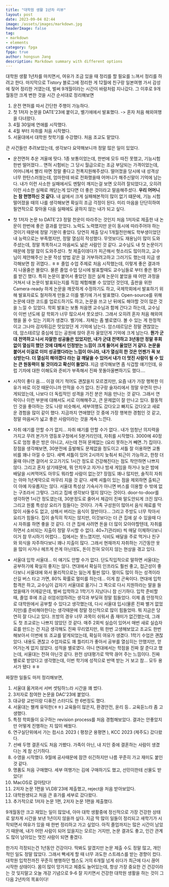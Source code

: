 ```yaml
---
title: "대학원 생활 1년차 리뷰"
layout: post
date: 2023-09-04 02:44
image: /assets/images/markdown.jpg
headerImage: false
tag:
- markdown
- elements
category: fpga
fpga: true
author: hongsun Jang
description: Markdown summary with different options
---
```


 대학원 생활 1년차를 마치면서, 여유가 조금 있을 때 정리를 할 필요를 느껴서 정리를 하려고 한다. 
마지막으로 Tistory 블로그에 정리한 게 12월에 친구랑 일본여행 가서 감성에 젖어 정리한 거였는데, 벌써 9개월이라는 시간이 바람처럼 지나갔다. 
그 이후로 9개월동안 크게 변한 것을 시간 순서대로 정리해보면

1. 운전 면허를 따서 간단한 주행이 가능하다.  
2. 첫 1저자 논문을 DATE'23에 붙이고, 벨기에에서 발표했다. -> 혼자 처음 해외여행을 다녀왔다.
3. 4월 30일에 연애를 시작했다. 
4. 4월 부터 자취를 처음 시작했다. 
5. 서울대에서 대학원 첫학기를 수강했다. 처음 조교도 맡았다.

큰 사건들만 추려보았는데, 생각보다 요약해보니까 정말 많은 일이 있었다. 

- 운전면허
 추운 겨울에 땃다. 1종 보통이었는데, 한번에 모두 따진 못했고, 기능시험 한번 떨어졌다... 
 면허 시험비는 그 당시 월급으로는 조금 부담되는 가격이었는데, 어머니께서 빨리 따면 정말 좋다고 전폭지원해주셨다.
 떨어졌을 당시에 내 성격상 너무 한탄스러웠는데, 엄마한테 바로 전화했을때 어머니가 해주신말이 기억에 남는다.
 내가 이런 사소한 실패에서도 멘탈이 깨지는걸 보면 오히려 잘되었다고, 오히려 이런 사소한 실패로 깨닫는게 있다면 더 좋은 것이라고 말씀해주셨다.
 <b>우리 어머니는 참 현명하신 것 같다.</b> 내 삶에서 크게 실패해본적이 많이 없기 떄문에, 기능 시험 떨어졌을 때의 나를 생각해보면 확실히 조금 걱정이 된다.
 미리 마음을 단단히하여 필연적으로 찾아올 다음 실패에도 굴하지 않는 내가 되고 싶다.

- 첫 1저자 논문 to DATE'23
 정말 천운이 따라주는 것인지 처음 1저자로 제출한 내 논문이 한번에 좋은 결과를 얻었다.
 노력도 노력했지만 운이 동시에 따라주어야 하는 것이기 때문에 정말 기분이 좋았다. 
 당연히 제출 당시 1개월전만해도 학부생이었던 내 능력으로는 부족했지만, 정말 열심히 작성했다.
 무엇보다도 재용님이 많이 도와주셨는데, 정말 똑똑하시고 마음씨도 넒은 사람인 것 같다. 
 교수님도 내 첫 논문이기 때문에 정말 많이 도와주셨다. 
 첫 제출이데다가 피곤해서 헛소리도 많이하고, 교수님이 제안해주신 논문 작성 방법 같은 걸 거부하려고하고 그러기도 했는데 지금 생각해보면 참 귀엽다.. ㅎㅎ
 졸업 수업 주제로 처음 시작했는데, 이렇게 좋은 결과까지 나올줄은 몰랐다. 물론 졸업 수업 당시에 발표할때도 교수님들로 부터 좋은 평가를 받긴 했다. 
 특히 논문이 붙어서 좋았던 점은 실제 논문이 붙었을 때 어떤 과정을 거쳐서 내 논문이 발표되는지를 직접 체험해볼 수 있었던 것인데, 
 출판을 위한 Camera-ready 하게 논문을 깨끗하게 수정하기도 하고, 국제학회에서 발표하기 위해 발표자료도 철저하게 만들고 이를 벨기에 가서 발표했다.
 Open-source를 위해 논문에 대한 코드를 업로드하기도 하고, 논문을 쓰고 난 뒤에도 해야할 것이 많은 것을 느낄 수 있었다.
 학회 발표는 보통 처음엔 교수님과 함께 간다고 하는데, 교수님이 이번 년도에 갈 학회가 너무 많으셔서 못오셨다. 
 그래서 오히려 혼자 처음 해외여행을 올 수 있는 기회가 생겼다. 벨기에.. 자체는 좀 별로였다. 볼 수 있는 게 한정적이고 그나마 감자튀김은 맛있었던 게 기억에 남는다. 
 암스테르담은 정말 괜찮았는데, 암스테르담 중심에 있는 공원에 앉아 혼자 울었던게 기억에 크게 남는다. 
 <b>뭔가 군대 전역하고 나서 자잘한 성공들은 있었지만, 내가 군대 전역하고 3년동안 정말 후회없이 열심히 했던 것에 대해서 인정받는 느낌이 크게 들어서 울었던 거 같다. 
 논문을 붙어서 이걸로 이미 성공했다라는 느낌이 아니라, 내가 열심히 한 것은 언젠가 꼭 보상받는다. 더 열심히 해야겠다 라는 걸 깨달을 수 있어서 내가 더 멋진 사람이 될 수 있는 큰 원동력이 될 것이라고 확신이 들었다. </b>
 지금 생각해보면 좀 식겁할 얘기인데, 유럽 기차에 대한 이해도와 준비가 부족해서 진짜 못돌아올뻔하기도 했다.... 

- 시작이 좋다 
 음.... 이걸 여기 적어도 괜찮을지 모르겠지만, 요즘 내가 가장 행복한 이유가 바로 이것 때문이니까 안적을 수가 없다. 
 친구랑 술자리에서 정말 우연히 만나게되었는데, 나보다 더 독립적인 성격을 가진 분은 처음 만나는 것 같다. 
 그래서 연락이나 이런 부분에 대해서도 서로 이해해주고, 큰 문제없이 잘 만나고 있다.
 활동적인 것을 좋아하는 것도 나랑 비슷해서, 세부여행도 갔다오고 빠지도 갔다오고 새로운 경험을 많이 같이 했다.
 지금까지 연애했던 것 중에 가장 행복한 경험인 것 같고, 정말 마음씨가 넓고 좋은 사람이라는 것을 계속 느낀다.

- 자취 얘기를 안할 수가 없지...
 자취 얘기를 안할 수가 없다.. 내가 엄청난 의지력을 가지고 무려 본가가 영등포구청에서 5분거리인데, 자취를 시작했다.
 3000에 40정도로 엄청 좋은 방은 아니고, 사는데 전혀 문제없는 (요리 못하는거 빼면..?) 집이다. 
 장점을 생각해보면, 30분전에 출발해도 문제없을 정도이고 셔틀 잘 이용하면 교통비를 꽤나 아낄 수 있다. 
 새벽 셔틀이 있어 2시까지 늦춰서 퇴근이 가능하고, 한창 더울때 아니면 걸어서 오고가기도 1시간 정도로 건강해진다는 점도 착안하면 나쁘지 않다.
 그리고 혼자 살기때문에, 뭐 안치우고 자거나 밤새 게임을 하거나 늦은 밤에 배달을 시켜먹어도 아무도 뭐라할 사람이 없는것?
 장점도 꽤나 많지만, 솔직히 자취는 아마 1년계약으로 마무리 지을 것 같다.
 새벽 셔틀이 있는 점을 제외하면 출퇴근이 아예 자유롭지는 않다. 서울대 특성상 기숙사가 아니면 버스를 이용할 수 밖에 없는 구조라서 그렇다. 
 그리고 집에 생각보다 멀지 않다는 것이다. door-to-door를 생각하면 1시간 정도였는데, 30분정도로 줄어서 체감이 진짜 말도안되게 크진 않다.
 그리고 원룸 특성상 요리가 힘들다는 것이다. 가족 구성원이 많아서 음식 재료를 막 많이 사둘수도 없고, 상해서 버리는 음식이 절반이다...
 그리고 주방도 너무 작아서 요리가 힘들다. 집이 솔직히 작지는 않지만, 이것보다는 더 큰 집에 살 수 있을때 다시 자취를 하면 좋을 것 같다.
 더 큰 집에 사려면 돈을 더 많이 모아야할텐데, 자취를 하면서 소비되는 지출이 정말 무시할 수 없다. 40+7(관리비) 씩 매달 이체하다보니 이거 참 무시하기 어렵다... 
 집에서는 못느꼈지만, 식비도 배달을 주로 먹거나 친구와 외식을 자주하다보니 꽤나 지출이 많다. 
 그래서 현재까지 자취하는 기간동안 옷을 많이 사거나 헤프게 쓴게 아닌데도, 돈이 전혀 모이지 않는 현상을 겪고 있다.

- 서울대 입학
 서울대... 이 얘기도 안할 수가 없다. 단도직입적으로  말하면 서울대는 공부하기에 확실히 좋지는 않다. 
 연대에서 확실히 인프라도 훨씬 좋고, 접근성이 좋다보니 서울대에 와서 물리적으로는 잃는게 훨씬 많다.
 멀미도 많이 하는 성격이라 산길 버스 타고 가면, 80% 확률로 멀미를 하는데... 이게 참 곤욕이다. 
 연대에 입학 합격은 하고, 교수님이 갑자기 서울대로 옮기니 그 쪽으로 다시 지원하라는 말을 들었을때가 어제같은데, 벌써 입학하고 1학기가 지났다니 참 신기하다.
 입학 준비할 때, 졸업 후에 조금 쉬엄쉬엄하려는 생각과 부딪혀 정말 힘들었다. 이제 좀 안정적으로 대학원에서 공부할 수 있다고 생각했는데, 다시 서울대 입시(물론 진짜 별거 없었지만)를 준비해야한다는 생각때문에 정말 정신적으로 많이 힘들었따.
 뭐 지금은 당연히 잘 다니고 있다. 프방의 경우 너무 과목이 쉬워서 좀 재미가 없긴했는데, 그래도 첫 조교로는 나쁘지 않았던 것 같다.
 매주 2회씩 실습이 있어서 매번 새로 실습자료를 만드는 건 지금 생각해도 진짜 무리였지만, 뭐 한번 고생해보았고 조교도 한번 해보아서 이번에 또 조교를 맡게되었는데, 확실히 여유가 생겼다.
 1학기 수업은 괜찮았다. 내용도 괜찮고 수업자료도 꽤 퀄리티가 좋아서 공부를 열심히는 안했지만, 얻어가는게 없지 않았다.
 성적을 별로였다. 아니 연대에서는 학점을 진짜 잘 준다고 했는데, 서울대는 전혀 아닌것 같다. 완전 상대평가로 딱딱 끊어 주는 느낌이다. 
 진짜 별로로 받았다고 생각했는데, 이번 학기에 성적으로 반액 받는 거 보고 참... 모두 용서가 됐다 ㅎㅎ


짜잘한 일들도 마저 정리해보면, 
1. 서울대 옮겨와서 서버 셋팅하느라 시간을 꽤 썼다.
2. 3저자로 참여한 논문을 DAC'23에 붙었다.
3. 대규랑 교빈이랑 디퓨전 스터디도 한 6번정도 했다.
4. 서울대는 왤캐 유익한(ㅎㅎ) 교육들이 많은지, 환경안전, 윤리 등.. 교육듣느라 좀 고생했다.
5. 특정 학회들이 요구하는 revision process를 처음 경험해보았다. 결과는 안좋았지만 어떻게 진행하는 지 많이 배웠다.
6. 연구실단위에서 가는 컴시소 2023 ( 평창군 용평면 ), KCC 2023 (제주도) 갔다왔다. 
7. 선배 두명 결혼식도 처음 가봤다. 가족이 아닌, 내 지인 중에 결혼하는 사람이 생겼다는 게 참 신기하다.
8. 수영을 시작했다. 9월에 공사때문에 잠깐 쉬긴하지만 나름 꾸준히 가고 재미도 붙인것 같다.
9. 명품도 처음 구매했다. 세부 여행가는 김에 구매하기도 했고, 선민이한테 선물도 받았다!
10. MacOS로 갈아탔다!
11. 2저자 논문 1편을 VLDB'23에 제출했고, reject을 처음 받아보았다.
12. 대학원생되고 처음 큰 휴가를 세부로 갔다왔다.
13. 추가적으로 1저자 논문 1편, 2저자 논문 1편을 제출했다.

9개월동안 크고 재밌는 일이 많았네, 아마 대학 생활중에 정신적으로 가장 건강한 상태로 알차게 시간을 보낸 1년이지 않을까 싶다.
지금 딱 많이 일들이 정리되고 새학기가 시작되면서 여유가 있을 때 한번 정리하고 가고 싶었다. 
아직 졸업까지는 많은 시간이 남았기 때문에, 내가 어떤 사람이 되어 있을지는 모르는 거지만, 
논문 결과도 좋고, 인간 관계도 많이 남아있는 멋진 사람이 되면 좋겠다.

한가지 걱정되는건 1년동안 건강이다. 딱봐도 알겠지만 논문 제출 수도 정말 많고, 개인적인 일도 정말 많았다.
그래서 빡세게 할 때 너무 과도한 스트레스를 받는 경향이 컸다. 
대학원 입학전까진 꾸준히 병행하던 헬스도 거의 6개월 넘게 쉬다가 최근에 다시 끊어 시작한 상태이다.
몸이 많이 망가지고 체중도 늘어있는데, 항상 가장 중요한 건 건강이라는 것 잊지말고 오늘 개강 기념으로 9-6 잘 지키면서 건강한 대학원 생활을 하는 것이 그 다음 2년차의 목표이다!

